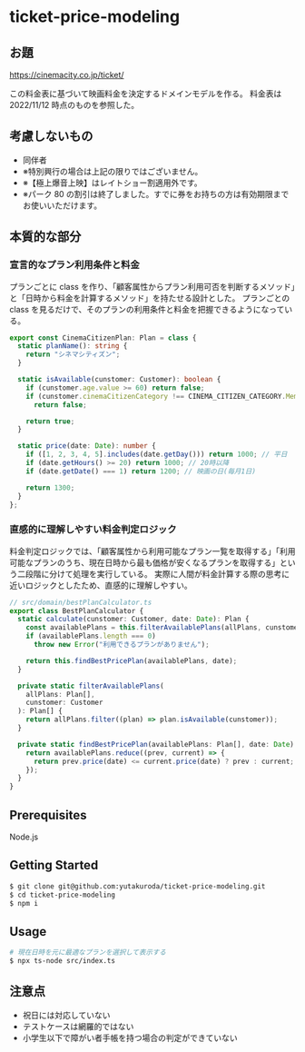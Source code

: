 # ticket-price-modeling

## お題

https://cinemacity.co.jp/ticket/

この料金表に基づいて映画料金を決定するドメインモデルを作る。
料金表は 2022/11/12 時点のものを参照した。

## 考慮しないもの

- 同伴者
- ※特別興行の場合は上記の限りではございません。
- ※【極上爆音上映】はレイトショー割適用外です。
- ※パーク 80 の割引は終了しました。すでに券をお持ちの方は有効期限までお使いいただけます。

## 本質的な部分

### 宣言的なプラン利用条件と料金

プランごとに class を作り、「顧客属性からプラン利用可否を判断するメソッド」と「日時から料金を計算するメソッド」を持たせる設計とした。
プランごとの class を見るだけで、そのプランの利用条件と料金を把握できるようになっている。

```TypeScript
export const CinemaCitizenPlan: Plan = class {
  static planName(): string {
    return "シネマシティズン";
  }

  static isAvailable(cunstomer: Customer): boolean {
    if (cunstomer.age.value >= 60) return false;
    if (cunstomer.cinemaCitizenCategory !== CINEMA_CITIZEN_CATEGORY.Member)
      return false;

    return true;
  }

  static price(date: Date): number {
    if ([1, 2, 3, 4, 5].includes(date.getDay())) return 1000; // 平日
    if (date.getHours() >= 20) return 1000; // 20時以降
    if (date.getDate() === 1) return 1200; // 映画の日(毎月1日)

    return 1300;
  }
};

```

### 直感的に理解しやすい料金判定ロジック

料金判定ロジックでは、「顧客属性から利用可能なプラン一覧を取得する」「利用可能なプランのうち、現在日時から最も価格が安くなるプランを取得する」という二段階に分けて処理を実行している。
実際に人間が料金計算する際の思考に近いロジックとしたため、直感的に理解しやすい。

```TypeScript
// src/domain/bestPlanCalculator.ts
export class BestPlanCalculator {
  static calculate(cunstomer: Customer, date: Date): Plan {
    const availablePlans = this.filterAvailablePlans(allPlans, cunstomer);
    if (availablePlans.length === 0)
      throw new Error("利用できるプランがありません");

    return this.findBestPricePlan(availablePlans, date);
  }

  private static filterAvailablePlans(
    allPlans: Plan[],
    cunstomer: Customer
  ): Plan[] {
    return allPlans.filter((plan) => plan.isAvailable(cunstomer));
  }

  private static findBestPricePlan(availablePlans: Plan[], date: Date): Plan {
    return availablePlans.reduce((prev, current) => {
      return prev.price(date) <= current.price(date) ? prev : current;
    });
  }
}
```

## Prerequisites

Node.js

## Getting Started

```bash
$ git clone git@github.com:yutakuroda/ticket-price-modeling.git
$ cd ticket-price-modeling
$ npm i
```

## Usage

```bash
# 現在日時を元に最適なプランを選択して表示する
$ npx ts-node src/index.ts
```

## 注意点

- 祝日には対応していない
- テストケースは網羅的ではない
- 小学生以下で障がい者手帳を持つ場合の判定ができていない
